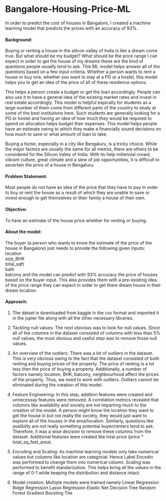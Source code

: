 # Bangalore-Housing-Price-ML
In order to predict the cost of houses in Bangalore, I created a machine learning model that predicts the prices with an accuracy of 93%.

#### Background:
Buying or renting a house in the silicon valley of India is like a dream come true. But what should be my budget? What should be the price range I can expect in order to get the house of my dreams these are the kind of questions people usually tend to ask. This ML model helps answer all of the questions based on a few input criteria. Whether a person wants to rent a house or buy one, whether you want to stay at a PG or a hostel, this model helps you to get an idea of the price of all of these residence options.

This helps a person create a budget or get the loan accordingly. People can also use it to have a general idea of the existing market rates and invest in real estate accordingly. This model is helpful espically for students as a large number of them come from different parts of the country to study at some of the best institutions here. Such students are generally looking for a PG or hostel and having an idea of how much they would be required to spend on allocation helps budget their expenses. This model helps people have an estimate owing to which they make a financially sound decisions on how much to save or what amount of loan to take.

Buying a home, especially in a city like Bengaluru, is a tricky choice. While the major factors are usually the same for all metros, there are others to be considered for the Silicon Valley of India. With its help millennial crowd, vibrant culture, great climate and a slew of job opportunities, it is difficult to ascertain the price of a house in Bengaluru.

#### Problem Statement:
Most people do not have an idea of the price that they have to pay in order to buy or rent the house as a result of which they are unable to save or invest enough to get themselves or their family a house of their own.

#### Objective: 
To have an estimate of the house price whether for renting or buying.

#### About the model:

The buyer (a person who wants to know the estimate of the price of the house in Bangalore) just needs to provide the following given inputs:
location	
size_BHK	
total_sqft	
bath	
balcony	
and the model can predict with 93% accuracy the price of houses based on the buyer input. This also provides them with a pre-existing idea of the price range they can expect in order to get there dream house in their dream location. 

#### Approach:

1. The datset is downloaded from kaggle in the csv format and imported it in the jupter file along with all the other necessary libraries.

2. Tackling null values:
   The next obivious was to look for null values. Since all of the columns in the dataset consisted of columns with less than 5% null values, the most obvious and useful step was to remove those null values.

3. An overview of the outliers:
   There was a lot of outliers in the dataset. This is very obvious owing to the fact that the dataset consisted of both renting and buying prices of the property. The price of renting is a lot less then the         price of buying a property. Additionally, a number of factors namely location, BHK, balcony, neighbourhood affect the prices of the property. Thus, we need to work with outliers. Outliers cannot be eliminated     during the creation of this model.

4. Feature Engineering:
   In this step, addition features were created and unnecessay features were removed. A correlation metrics revealed that columns like availabilty and society are not imparting much to the creation of the model.     A person might know the location they want to get the house in but not really the society, they would just want to explore all of the houses in the area/location. Similarly, questions like avalibilty are not      really something potential buyer/renters tend to ask. Therefore, it was a wise decision to remove these columns from the dataset. Additional features were created like total price (price * total_sq_feet_area).

5. Encoding and Scaling:
   As machine learning models only take numerical values but columns like location are categorial. Hence Label Encodin was performed to change them into numerical column.
   Scaling was performed to benefit standarization. This helps bring all the values in the range of 0-1 while keeping the distribution and distance intact.

6. Model creation:
   Multiple models were trained namely
    Linear Regression
    Ridge Regression
    Lasso Regression
    Elastic Net
    Decision Tree
    Random Forest
    Gradient Boosting
   The 
 
